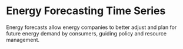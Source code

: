 # Energy Forecasting Time Series
 Energy forecasts allow energy companies to better adjust and plan for future energy demand by consumers, guiding policy and resource management.
